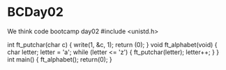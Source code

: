 # BCDay02
We think code bootcamp day02
#include <unistd.h>

int ft_putchar(char c)
{
    write(1, &c, 1);
    return (0);
}
void ft_alphabet(void)
{
    char letter;
    letter = 'a';
    while (letter <= 'z')
    {
        ft_putchar(letter);
        letter++;
    }
}
int main()
{
    ft_alphabet();
    return(0);
}
